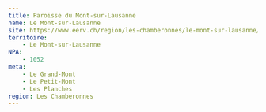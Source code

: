 ```yaml
---
title: Paroisse du Mont-sur-Lausanne
name: Le Mont-sur-Lausanne
site: https://www.eerv.ch/region/les-chamberonnes/le-mont-sur-lausanne/accueil
territoire:
    - Le Mont-sur-Lausanne
NPA:
    - 1052
meta:
    - Le Grand-Mont
    - Le Petit-Mont
    - Les Planches
region: Les Chamberonnes
---
```

